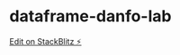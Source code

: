 # dataframe-danfo-lab

[Edit on StackBlitz ⚡️](https://stackblitz.com/edit/stackblitz-starters-1qrvis)